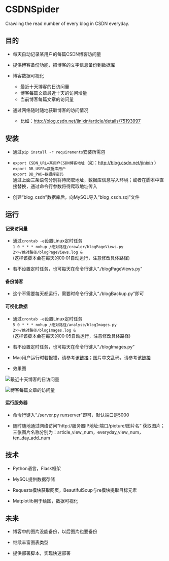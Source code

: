 # CSDNSpider
Crawling the read number of every blog in CSDN everyday.


## 目的  
* 每天自动记录某用户的每篇CSDN博客访问量

* 提供博客备份功能，把博客的文字信息备份到数据库

* 博客数据可视化
    * 最近十天博客的日访问量
    * 博客每篇文章最近十天的访问增量
    * 当前博客每篇文章的访问量

* 通过网络随时随地获取博客的访问情况
    * 比如：http://blog.csdn.net/jinixin/article/details/75193997

## 安装
* 通过<code>pip install -r requirements</code>安装所需包

* <code>export CSDN_URL=某用户CSDN博客地址</code>（如：http://blog.csdn.net/jinixin ）  
<code>export DB_USER=数据库用户</code>  
<code>export DB_PWD=数据库密码</code>  
通过上面三条语句分别将待爬取地址，数据库信息写入环境；或者在脚本中直接替换，通过命令行参数将待爬取地址传入

* 创建“blog_csdn”数据库后，向MySQL导入“blog_csdn.sql”文件


## 运行
#### 记录访问量
* 通过<code>crontab -e</code>设置Linux定时任务  
<code>1 0 * * * nohup /绝对路径/crawler/blogPageViews.py 2>>/绝对路径/blogPageViews.log &</code>  
(这样该脚本会在每天的00:01自动运行，注意修改具体路径)

* 若不设置定时任务，也可每天在命令行键入“./blogPageViews.py”

#### 备份博客
* 这个不需要每天都运行，需要时命令行键入“./blogBackup.py”即可

#### 可视化数据
* 通过<code>crontab -e</code>设置Linux定时任务  
<code>5 0 * * * nohup /绝对路径/analyse/blogImages.py 2>>/绝对路径/blogImages.log &</code>  
(这样该脚本会在每天的00:05自动运行，注意修改具体路径)

* 若不设置定时任务，也可每天在命令行键入“./blogImages.py”

* Mac用户运行时若报错，请参考该[链接](https://stackoverflow.com/questions/21784641/installation-issue-with-matplotlib-python)；图片中文乱码，请参考该[链接](https://www.zhihu.com/question/25404709)  

* 效果图  

![最近十天博客的日访问量](http://45.76.170.165:7003/picture/everyday_view_num)  

![博客每篇文章的访问量 ](http://45.76.170.165:7003/picture/article_view_num)  


#### 运行服务器
* 命令行键入“./server.py runserver”即可，默认端口是5000  

* 随时随地通过网络访问”http://服务器IP地址:端口/picture/图片名”  获取图片；三张图片名称分别为：article_view_num，everyday_view_num，ten_day_add_num


## 技术
* Python语言，Flask框架  

* MySQL提供数据存储  

* Requests模块获取网页，BeautifulSoup与re模块提取目标元素  

* Matplotlib用于绘图，数据可视化

## 未来
* 博客中的图片没能备份，以后图片也要备份

* 继续丰富图表类型

* 提供部署脚本，实现快速部署



